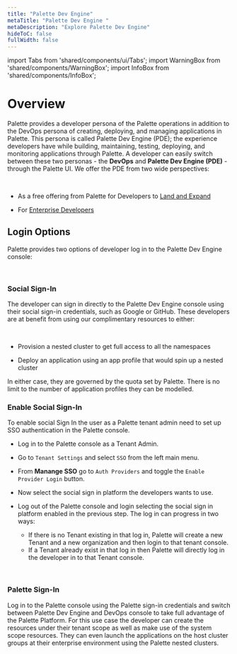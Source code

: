 ```yaml
---
title: "Palette Dev Engine"
metaTitle: "Palette Dev Engine "
metaDescription: "Explore Palette Dev Engine"
hideToC: false
fullWidth: false
---
```


import Tabs from 'shared/components/ui/Tabs';
import WarningBox from 'shared/components/WarningBox';
import InfoBox from 'shared/components/InfoBox';


# Overview

Palette provides a developer persona of the Palette operations in addition to the DevOps persona of creating, deploying, and managing applications in Palette. This persona is called Palette Dev Engine (PDE); the experience developers have while building, maintaining, testing, deploying, and monitoring applications through Palette. A developer can easily switch between these two personas - the **DevOps** and **Palette Dev Engine (PDE)** - through the Palette UI. We offer the PDE from two wide perspectives:

<br />

* As a free offering from Palette for Developers to [Land and Expand](/devx/devx-free-user)

* For [Enterprise Developers](/devx/enterprise-user)

## Login Options

Palette provides two options of developer log in to the Palette Dev Engine console:

<br />

### Social Sign-In 

The developer can sign in directly to the Palette Dev Engine console using their social sign-in credentials, such as Google or GitHub. These developers are at benefit from using our complimentary resources to either:

<br />

* Provision a nested cluster to get full access to all the namespaces

* Deploy an application using an app profile that would spin up a nested cluster

In either case, they are governed by the quota set by Palette. There is no limit to the number of application profiles they can be modelled.

### Enable Social Sign-In

To enable social Sign In the user as a Palette tenant admin need to set up SSO authentication in the Palette console.

* Log in to the Palette console as a Tenant Admin.


* Go to `Tenant Settings` and select `SSO` from the left main menu.


* From **Manange SSO** go to `Auth Providers` and toggle the `Enable Provider Login` button.


* Now select the social sign in platform the developers wants to use.


* Log out of the Palette console and login selecting the social sign in platform enabled in the previous step. The log in can progress in two ways:
  * If there is no Tenant existing in that log in, Palette will create a new Tenant and a new organization and then login to that tenant console.
  * If a Tenant already exist in that log in then Palette will directly log in the developer in to that Tenant console.
 
<br />

### Palette Sign-In

Log in to the Palette console using the Palette sign-in credentials and switch between Palette Dev Engine and DevOps console to take full advantage of the Palette Platform. For this use case the developer can create the resources under their tenant scope as well as make use of the system scope resources. They can even launch the applications on the host cluster groups at their enterprise environment using the Palette nested clusters.


<br />
<br />
